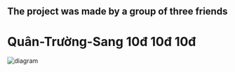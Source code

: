 ## The project was made by a group of three friends
# Quân-Trường-Sang 10đ 10đ 10đ
![diagram](https://user-images.githubusercontent.com/64321224/137762016-4eecd481-4821-4b4e-832f-0d349ef70807.png)
